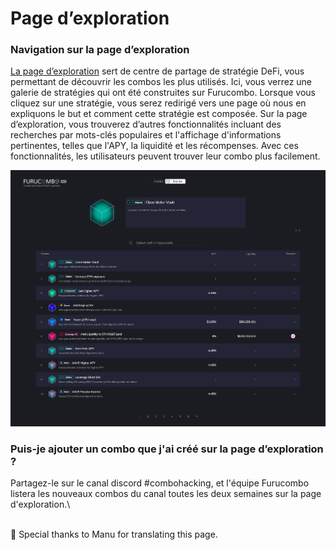 # Page d’exploration

### Navigation sur la page d’exploration

[La page d’exploration](https://furucombo.app/explore) sert de centre de partage de stratégie DeFi, vous permettant de découvrir les combos les plus utilisés. Ici, vous verrez une galerie de stratégies qui ont été construites sur Furucombo. Lorsque vous cliquez sur une stratégie, vous serez redirigé vers une page où nous en expliquons le but et comment cette stratégie est composée. Sur la page d’exploration, vous trouverez d’autres fonctionnalités incluant des recherches par mots-clés populaires et l'affichage d'informations pertinentes, telles que l'APY, la liquidité et les récompenses. Avec ces fonctionnalités, les utilisateurs peuvent trouver leur combo plus facilement.

![](<../.gitbook/assets/explore .png>)

### Puis-je ajouter un combo que j'ai créé sur la page d’exploration ?

Partagez-le sur le canal discord #combohacking, et l'équipe Furucombo listera les nouveaux combos du canal toutes les deux semaines sur la page d'exploration.\


\
🧊 Special thanks to Manu for translating this page.
